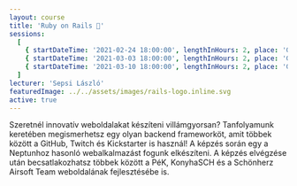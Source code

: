 ```yaml
---
layout: course
title: 'Ruby on Rails 🚆'
sessions:
  [
    { startDateTime: '2021-02-24 18:00:00', lengthInHours: 2, place: 'Google Meet' },
    { startDateTime: '2021-03-03 18:00:00', lengthInHours: 2, place: 'Google Meet' },
    { startDateTime: '2021-03-10 18:00:00', lengthInHours: 2, place: 'Google Meet' }
  ]
lecturer: 'Sepsi László'
featuredImage: ../../assets/images/rails-logo.inline.svg
active: true
---
```


Szeretnél innovatív weboldalakat készíteni villámgyorsan? Tanfolyamunk keretében megismerhetsz egy olyan backend frameworköt, amit többek között a GitHub, Twitch és Kickstarter is használ! A képzés során egy a Neptunhoz hasonló webalkalmazást fogunk elkészíteni. A képzés elvégzése után becsatlakozhatsz többek között a PéK, KonyhaSCH és a Schönherz Airsoft Team weboldalának fejlesztésébe is.

